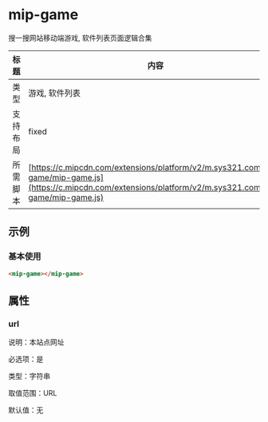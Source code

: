# mip-game

搜一搜网站移动端游戏, 软件列表页面逻辑合集

标题|内容
----|----
类型| 游戏, 软件列表
支持布局| fixed
所需脚本| [https://c.mipcdn.com/extensions/platform/v2/m.sys321.com/mip-game/mip-game.js](https://c.mipcdn.com/extensions/platform/v2/m.sys321.com/mip-game/mip-game.js)

## 示例

### 基本使用

```html
<mip-game></mip-game>
```

## 属性

### url

说明：本站点网址

必选项：是

类型：字符串

取值范围：URL

默认值：无